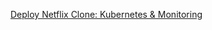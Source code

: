 
[Deploy Netflix Clone: Kubernetes & Monitoring](https://dawar.hashnode.dev/devsecops-pipeline-project-deploy-netflix-clone-on-kubernetes-with-monitoring?ref=dailydev)